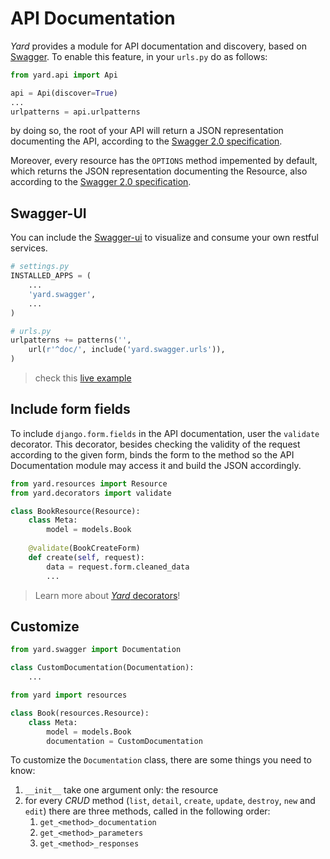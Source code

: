# API Documentation

*Yard* provides a module for API documentation and discovery, based on [Swagger](http://swagger.io/). To enable this feature, in your `urls.py` do as follows:

```python
from yard.api import Api

api = Api(discover=True)
...
urlpatterns = api.urlpatterns
```

by doing so, the root of your API will return a JSON representation documenting the API, according to the [Swagger 2.0 specification](https://github.com/swagger-api/swagger-spec).

Moreover, every resource has the `OPTIONS` method impemented by default, which returns the JSON representation documenting the Resource, also according to the [Swagger 2.0 specification](https://github.com/swagger-api/swagger-spec).


## Swagger-UI

You can include the [Swagger-ui](https://github.com/swagger-api/swagger-ui) to visualize and consume your own restful services.

```python
# settings.py
INSTALLED_APPS = (
    ...
    'yard.swagger', 
    ...
)
```

```python
# urls.py
urlpatterns += patterns('',
    url(r'^doc/', include('yard.swagger.urls')),
)
```

> check this [live example](http://petstore.swagger.io/)


## Include form fields

To include `django.form.fields` in the API documentation, user the `validate` decorator. This decorator, besides checking the validity of the request according to the given form, binds the form to the method so the API Documentation module may access it and build the JSON accordingly.

```python
from yard.resources import Resource
from yard.decorators import validate

class BookResource(Resource):
    class Meta:
        model = models.Book
    
    @validate(BookCreateForm)
    def create(self, request):
        data = request.form.cleaned_data
        ...
```    

> Learn more about [*Yard* decorators](utils/decorators.md)!


## Customize

```python 
from yard.swagger import Documentation

class CustomDocumentation(Documentation):
    ...
```

```python 
from yard import resources

class Book(resources.Resource):
    class Meta:
        model = models.Book
        documentation = CustomDocumentation
```

To customize the `Documentation` class, there are some things you need to know:

1. `__init__` take one argument only: the resource
2. for every *CRUD* method (`list`, `detail`, `create`, `update`, `destroy`, `new` and `edit`) there are three methods, called in the following order:
    1. `get_<method>_documentation`
    2. `get_<method>_parameters`
    3. `get_<method>_responses`
